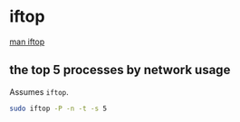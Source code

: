 # iftop

[man iftop](https://linux.die.net/man/8/iftop)

## the top 5 processes by network usage

Assumes `iftop`.

```sh
sudo iftop -P -n -t -s 5
```
